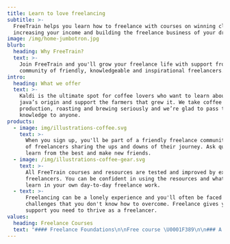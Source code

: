 ```yaml
---
title: Learn to love freelancing
subtitle: >-
  FreeTrain helps you learn how to freelance with courses on winning clients,
  increasing your income and building the freelance business of your dreams ✨
image: /img/home-jumbotron.jpg
blurb:
  heading: Why FreeTrain?
  text: >-
    Join FreeTrain and you'll grow your freelance life with support from a
    community of friendly, knowledgeable and inspirational freelancers.  
intro:
  heading: What we offer
  text: >-
    Kaldi is the ultimate spot for coffee lovers who want to learn about their
    java’s origin and support the farmers that grew it. We take coffee
    production, roasting and brewing seriously and we’re glad to pass that
    knowledge to anyone.
products:
  - image: img/illustrations-coffee.svg
    text: >-
      When you sign up, you'll be part of a friendly freelance community, full
      of freelancers sharing the ups and downs of their journey. Ask questions,
      learn from the best and make new friends.
  - image: /img/illustrations-coffee-gear.svg
    text: >-
      All FreeTrain courses and resources are tested and improved by experienced
      freelancers. You can be confident in using the resources and what you
      learn in your own day-to-day freelance work.
  - text: >-
      Freelancing can be a lonely experience and you'll often be faced with
      challenges that you don't know how to overcome. Freelance gives you the
      support you need to thrive as a freelancer.
values:
  heading: Freelance Courses
  text: "#### Freelance Foundations\n\nFree course \U0001F389\n\n### A beginner’s course to get you\_thinking about your freelance career and setting solid foundations from the beginning.\n\n###### [VIEW COURSE &gt;](https://go.freetrain.co/freelance-foundations)\n\n#### Find Freelance Clients FAST\n\n### **FIND and LAND your dream client in weeks instead of years — even if you don’t know where to find your first clients**\n\n####### Finding those first freelance clients can be tricky, but this course will give you the step-by-step-guide to finding – and winning – your first clients.\n\n###### [VIEW COURSE &gt;](https://go.freetrain.co/find-freelance-clients-fast)\n\n##### Freelance Pricing Masterclass\n\n### **Learn how to set your freelance rate with confidence**\n\n####### This course gives you the fast track to finding the right freelance rate for you and the confidence that you’re charging your full worth.\n\n###### [VIEW COURSE &gt;​](https://go.freetrain.co/freelance-pricing-masterclass-learn-how-to-set-your-freelance-rate-with-confidence)\n\n##### FANTASTIC Freelance Finances\n\n### **Miss these critical steps and kiss your hard earned freelance revenue goodbye**\n\n####### Not sure where to start with your freelance figures? Don’t bury your head in the sand – learn what it’s important to know when it…\n\n###### [VIEW COURSE &gt;](https://go.freetrain.co/freelance-finances-miss-these-critical-steps-and-kiss-your-hard-earned-freelance-revenue-goodbye)\n\n[View All Courses](https://freetrain.co/courses)"
---
```


